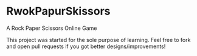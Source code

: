 # RwokPapurSkissors
A Rock Paper Scissors Online Game

This project was started for the sole purpose of learning. Feel free to fork and open pull requests if you got better designs/improvements!

